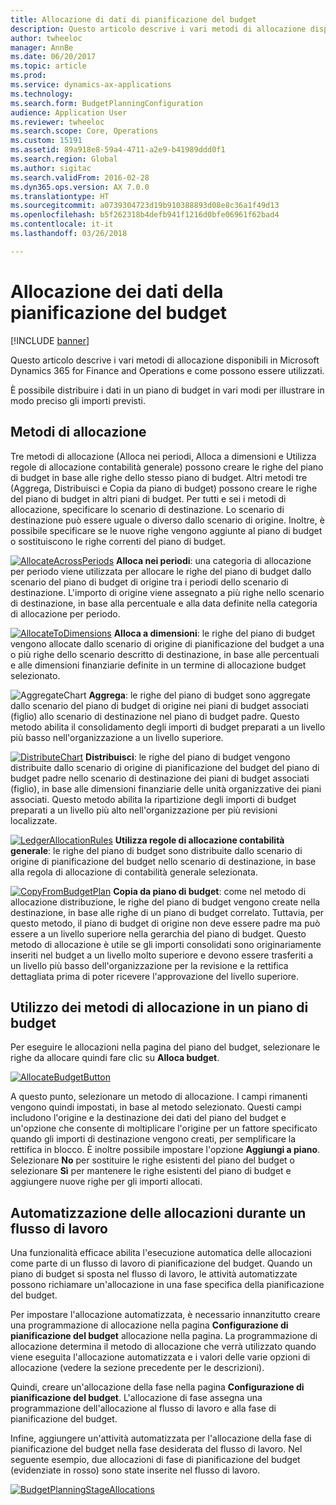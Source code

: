 ```yaml
---
title: Allocazione di dati di pianificazione del budget
description: Questo articolo descrive i vari metodi di allocazione disponibili in Microsoft Dynamics 365 for Finance and Operations e come possono essere utilizzati.
author: twheeloc
manager: AnnBe
ms.date: 06/20/2017
ms.topic: article
ms.prod: 
ms.service: dynamics-ax-applications
ms.technology: 
ms.search.form: BudgetPlanningConfiguration
audience: Application User
ms.reviewer: twheeloc
ms.search.scope: Core, Operations
ms.custom: 15191
ms.assetid: 89a918e8-59a4-4711-a2e9-b41989ddd0f1
ms.search.region: Global
ms.author: sigitac
ms.search.validFrom: 2016-02-28
ms.dyn365.ops.version: AX 7.0.0
ms.translationtype: HT
ms.sourcegitcommit: a0739304723d19b910388893d08e8c36a1f49d13
ms.openlocfilehash: b5f262318b4defb941f1216d0bfe06961f62bad4
ms.contentlocale: it-it
ms.lasthandoff: 03/26/2018

---
```


# <a name="budget-planning-data-allocation"></a>Allocazione dei dati della pianificazione del budget

[!INCLUDE [banner](../includes/banner.md)]

Questo articolo descrive i vari metodi di allocazione disponibili in Microsoft Dynamics 365 for Finance and Operations e come possono essere utilizzati.  

È possibile distribuire i dati in un piano di budget in vari modi per illustrare in modo preciso gli importi previsti.

## <a name="allocation-methods"></a>Metodi di allocazione
Tre metodi di allocazione (Alloca nei periodi, Alloca a dimensioni e Utilizza regole di allocazione contabilità generale) possono creare le righe del piano di budget in base alle righe dello stesso piano di budget. Altri metodi tre (Aggrega, Distribuisci e Copia da piano di budget) possono creare le righe del piano di budget in altri piani di budget. Per tutti e sei i metodi di allocazione, specificare lo scenario di destinazione. Lo scenario di destinazione può essere uguale o diverso dallo scenario di origine. Inoltre, è possibile specificare se le nuove righe vengono aggiunte al piano di budget o sostituiscono le righe correnti del piano di budget.

[![AllocateAcrossPeriods](./media/allocateacrossperiods-300x259.png)](./media/allocateacrossperiods.png)
**Alloca nei periodi**: una categoria di allocazione per periodo viene utilizzata per allocare le righe del piano di budget dallo scenario del piano di budget di origine tra i periodi dello scenario di destinazione. L'importo di origine viene assegnato a più righe nello scenario di destinazione, in base alla percentuale e alla data definite nella categoria di allocazione per periodo.         

[![AllocateToDimensions](./media/allocatetodimensions.jpg)](./media/allocatetodimensions.jpg)
**Alloca a dimensioni**: le righe del piano di budget vengono allocate dallo scenario di origine di pianificazione del budget a una o più righe dello scenario descritto di destinazione, in base alle percentuali e alle dimensioni finanziarie definite in un termine di allocazione budget selezionato.           

![AggregateChart](./media/aggregatechart-300x230.png)
**Aggrega**: le righe del piano di budget sono aggregate dallo scenario del piano di budget di origine nei piani di budget associati (figlio) allo scenario di destinazione nel piano di budget padre. Questo metodo abilita il consolidamento degli importi di budget preparati a un livello più basso nell'organizzazione a un livello superiore.          

[![DistributeChart](./media/distributechart-300x230.png)](./media/distributechart.png)
**Distribuisci**: le righe del piano di budget vengono distribuite dallo scenario di origine di pianificazione del budget del piano di budget padre nello scenario di destinazione dei piani di budget associati (figlio), in base alle dimensioni finanziarie delle unità organizzative dei piani associati. Questo metodo abilita la ripartizione degli importi di budget preparati a un livello più alto nell'organizzazione per più revisioni localizzate.           

[![LedgerAllocationRules](./media/ledgerallocationrules-300x202.png)](./media/ledgerallocationrules.png)
**Utilizza regole di allocazione contabilità generale**: le righe del piano di budget sono distribuite dallo scenario di origine di pianificazione del budget nello scenario di destinazione, in base alla regola di allocazione di contabilità generale selezionata. 

[![CopyFromBudgetPlan](./media/copyfrombudgetplan-187x300.png)](./media/copyfrombudgetplan.png)
**Copia da piano di budget**: come nel metodo di allocazione distribuzione, le righe del piano di budget vengono create nella destinazione, in base alle righe di un piano di budget correlato. Tuttavia, per questo metodo, il piano di budget di origine non deve essere padre ma può essere a un livello superiore nella gerarchia del piano di budget. Questo metodo di allocazione è utile se gli importi consolidati sono originariamente inseriti nel budget a un livello molto superiore e devono essere trasferiti a un livello più basso dell'organizzazione per la revisione e la rettifica dettagliata prima di poter ricevere l'approvazione del livello superiore.          

## <a name="using-allocation-methods-in-a-budget-plan"></a>Utilizzo dei metodi di allocazione in un piano di budget
Per eseguire le allocazioni nella pagina del piano del budget, selezionare le righe da allocare quindi fare clic su **Alloca budget**.

[![AllocateBudgetButton](./media/allocatebudgetbutton-300x84.png)](./media/allocatebudgetbutton.png) 

A questo punto, selezionare un metodo di allocazione. I campi rimanenti vengono quindi impostati, in base al metodo selezionato. Questi campi includono l'origine e la destinazione dei dati del piano del budget e un'opzione che consente di moltiplicare l'origine per un fattore specificato quando gli importi di destinazione vengono creati, per semplificare la rettifica in blocco. È inoltre possibile impostare l'opzione **Aggiungi a piano**. Selezionare **No** per sostituire le righe esistenti del piano del budget o selezionare **Sì** per mantenere le righe esistenti del piano di budget e aggiungere nuove righe per gli importi allocati.

## <a name="automating-allocations-during-a-workflow"></a>Automatizzazione delle allocazioni durante un flusso di lavoro
Una funzionalità efficace abilita l'esecuzione automatica delle allocazioni come parte di un flusso di lavoro di pianificazione del budget. Quando un piano di budget si sposta nel flusso di lavoro, le attività automatizzate possono richiamare un'allocazione in una fase specifica della pianificazione del budget. 

Per impostare l'allocazione automatizzata, è necessario innanzitutto creare una programmazione di allocazione nella pagina **Configurazione di pianificazione del budget** allocazione nella pagina. La programmazione di allocazione determina il metodo di allocazione che verrà utilizzato quando viene eseguita l'allocazione automatizzata e i valori delle varie opzioni di allocazione (vedere la sezione precedente per le descrizioni). 

Quindi, creare un'allocazione della fase nella pagina **Configurazione di pianificazione del budget**. L'allocazione di fase assegna una programmazione dell'allocazione al flusso di lavoro e alla fase di pianificazione del budget. 

Infine, aggiungere un'attività automatizzata per l'allocazione della fase di pianificazione del budget nella fase desiderata del flusso di lavoro. Nel seguente esempio, due allocazioni di fase di pianificazione del budget (evidenziate in rosso) sono state inserite nel flusso di lavoro.

[![BudgetPlanningStageAllocations](./media/budgetplanningstageallocations-300x300.png)](./media/budgetplanningstageallocations.png)




